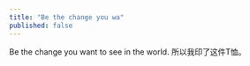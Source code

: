 ```yaml
---
title: "Be the change you wa"
published: false
---
```

Be the change you want to see in the world. 所以我印了这件T恤。

